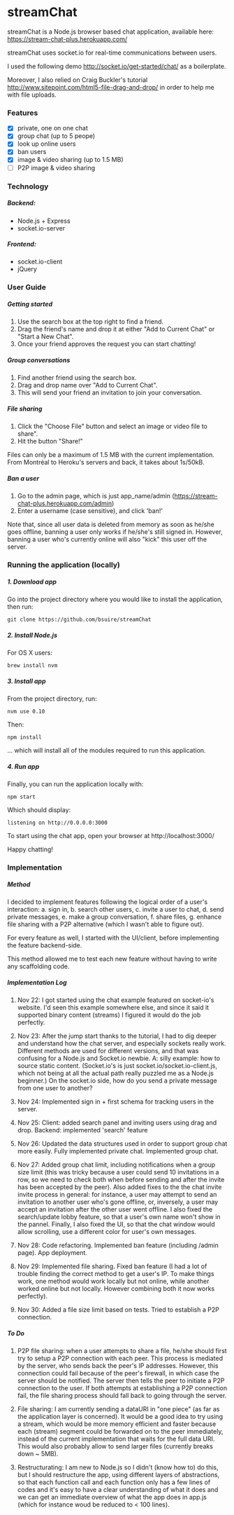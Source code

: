 streamChat
==========

streamChat is a Node.js browser based chat application, available here: https://stream-chat-plus.herokuapp.com/

streamChat uses socket.io for real-time communications between users.

I used the following demo http://socket.io/get-started/chat/ as a boilerplate.

Moreover, I also relied on Craig Buckler's tutorial http://www.sitepoint.com/html5-file-drag-and-drop/ in order to help me with file uploads.


### Features
 - [x] private, one on one chat
 - [x] group chat (up to 5 peope)
 - [x] look up online users
 - [x] ban users
 - [x] image & video sharing (up to 1.5 MB)
 - [ ] P2P image & video sharing

### Technology

##### Backend:
  - Node.js + Express
  - socket.io-server
  
##### Frontend:
  - socket.io-client
  - jQuery

### User Guide

##### Getting started

1. Use the search box at the top right to find a friend.
2. Drag the friend's name and drop it at either "Add to Current Chat" or "Start a New Chat".
3. Once your friend approves the request you can start chatting!

##### Group conversations

1. Find another friend using the search box.
2. Drag and drop name over "Add to Current Chat".
3. This will send your friend an invitation to join your conversation.
 
##### File sharing

1. Click the "Choose File" button and select an image or video file to share".
2. Hit the button "Share!"

Files can only be a maximum of 1.5 MB with the current implementation.
From Montréal to Heroku's servers and back, it takes about 1s/50kB.

##### Ban a user

1. Go to the admin page, which is just app_name/admin (https://stream-chat-plus.herokuapp.com/admin)
2. Enter a username (case sensitive), and click 'ban!'

Note that, since all user data is deleted from memory as soon as he/she goes offline, banning a user only works if he/she's still signed in. However, banning a user who's currently online will also "kick" this user off the server.



### Running the application (locally)

##### 1. Download app

Go into the project directory where you would like to install the application, then run:
```
git clone https://github.com/bsuire/streamChat
```

##### 2. Install Node.js

For OS X users:
```
brew install nvm
```

##### 3. Install app

From the project directory, run:
```
nvm use 0.10
```
Then:

```
npm install
```
... which will install all of the modules required to run this application.

##### 4. Run app

Finally, you can run the application locally with:
```
npm start
```
Which should display:
```
listening on http://0.0.0.0:3000
```
To start using the chat app, open your browser at http://localhost:3000/

Happy chatting!

### Implementation 

##### Method

I decided to implement features following the logical order of a user's interaction: a. sign in, b. search other users, c. invite a user to chat, d. send private messages, e. make a group conversation, f. share files, g. enhance file sharing with a P2P alternative (which I wasn't able to figure out).

For every feature as well, I started with the UI/client, before implementing the feature backend-side.

This method allowed me to test each new feature without having to write any scaffolding code.


##### Implementation Log

1. Nov 22: I got started using the chat example featured on socket-io's website. I'd seen this example somewhere else, and since it said it supported binary content (streams) I figured it would do the job perfectly.

2. Nov 23: After the jump start thanks to the tutorial, I had to dig deeper and understand how the chat server, and especially sockets really work. Different methods are used for different versions, and that was confusing for a Node.js and Socket.io newbie. A: silly example: how to source static content. (Socket.io's is just socket.io/socket.io-client.js, which not being at all the actual path really puzzled me as a Node.js beginner.) On the socket.io side, how do you send a private message from one user to another?

3. Nov 24: Implemented sign in + first schema for tracking users in the server.

4. Nov 25: Client: added search panel and inviting users using drag and drop. Backend: implemented 'search' feature

5. Nov 26: Updated the data structures used in order to support group chat more easily. Fully implemented private chat. Implemented group chat.

6. Nov 27: Added group chat limit, including notifications when a group size limit (this was tricky because a user could send 10 invitations in a row, so we need to check both when before sending and after the invite has been accepted by the peer). Also added fixes to the the chat invite invite process in general: for instance, a user may attempt to send an invitation to another user who's gone offline, or, inversely, a user may accept an invitation after the other user went offline. I also fixed the search/update lobby feature, so that a user's own name won't show in the pannel. Finally, I also fixed the UI, so that the chat window would allow scrolling, use a different color for user's own messages.

7. Nov 28: Code refactoring. Implemented ban feature (including /admin page). App deployment.

8. Nov 29: Implemented file sharing. Fixed ban feature (I had a lot of trouble finding the correct method to get a user's IP. To make things work, one method would work locally but not online, while another worked online but not locally. However combining both it now works perfectly).  

9. Nov 30: Added a file size limit based on tests. Tried to establish a P2P connection.


##### To Do

1. P2P file sharing: when a user attempts to share a file, he/she should first try to setup a P2P connection with each peer. This process is mediated by the server, who sends back the peer's IP addresses. However, this connection could fail because of the peer's firewall, in which case the server should be notified. The server then tells the peer to initiate a P2P connection to the user. If both attempts at establishing a P2P connection fail, the file sharing process should fall back to going through the server.

2. File sharing: I am currently sending a dataURI in "one piece" (as far as the application layer is concerned). It would be a good idea to try using a stream, which would be more memory efficient and faster because each (stream) segment could be forwarded on to the peer immediately, instead of the current implementation that waits for the full data URI. This would also probably allow to send larger files (currently breaks down ~ 5MB).

3. Restructurating: I am new to Node.js so I didn't (know how to) do this, but I should restructure the app, using different layers of abstractions, so that each function call and each function only has a few lines of codes and it's easy to have a clear understanding of what it does and we can get an immediate overview of what the app does in app.js (which for instance woud be reduced to < 100 lines).
